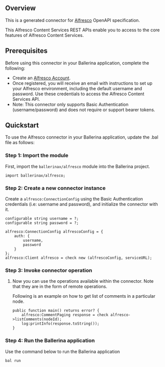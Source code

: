 ## Overview
This is a generated connector for [Alfresco](https://api-explorer.alfresco.com/api-explorer/) OpenAPI specification. 

This Alfresco Content Services REST APIs enable you to access to the core features of Alfresco Content Services.

## Prerequisites

Before using this connector in your Ballerina application, complete the following:

* Create an [Alfresco Account](https://www.alfresco.com/try-alfresco-acs).
* Once registered, you will receive an email with instructions to set up your Alfresco environment, including the default username and password. Use these credentials to access the Alfresco Content Services API.
* Note: This connector only supports Basic Authentication (username/password) and does not require or support bearer tokens.

## Quickstart

To use the Alfresco connector in your Ballerina application, update the .bal file as follows:

### Step 1: Import the module
First, import the `ballerinax/alfresco` module into the Ballerina project.
```ballerina
import ballerinax/alfresco;
```

### Step 2: Create a new connector instance
Create a `alfresco:ConnectionConfig` using the Basic Authentication credentials (i.e: username and password), and initialize the connector with it.
```ballerina
configurable string username = ?;
configurable string password = ?;

alfresco:ConnectionConfig alfrescoConfig = {
    auth: {
        username,
        password
    }
};
alfresco:Client alfresco = check new (alfrescoConfig, serviceURL);
```

### Step 3: Invoke connector operation
1. Now you can use the operations available within the connector. Note that they are in the form of remote operations.

    Following is an example on how to get list of comments in a particular node.
    ```ballerina
    public function main() returns error? {
        alfresco:CommentPaging response = check alfresco->listComments(nodeId);
        log:printInfo(response.toString());
    }
    ``` 

### Step 4: Run the Ballerina application
Use the command below to run the Ballerina application
```bash
bal run
```